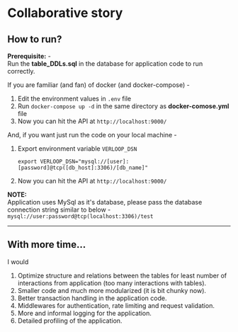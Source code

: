 # Collaborative story

## How to run?
**Prerequisite:** - <br>
Run the **table_DDLs.sql** in the database for application code to run correctly.


If you are familiar (and fan) of docker (and docker-compose) - 
1. Edit the environment values in `.env` file
2. Run `docker-compose up -d` in the same directory as **docker-comose.yml** file
3. Now you can hit the API at `http://localhost:9000/`

And, if you want just run the code on your local machine - 
1. Export environment variable `VERLOOP_DSN`
    ```
    export VERLOOP_DSN="mysql://[user]:[password]@tcp([db_host]:3306)/[db_name]"
    ```
2. Now you can hit the API at `http://localhost:9000/`

**NOTE:**<br>
Application uses MySql as it's database, please pass the database connection string similar to below - <br>
`mysql://user:password@tcp(localhost:3306)/test`

---
## With more time...
I would 
1. Optimize structure and relations between the tables for least number of interactions from application (too many interactions with tables).
2. Smaller code and much more modularized (it is bit chunky now).
3. Better transaction handling in the application code.
4. Middlewares for authentication, rate limiting and request validation.
5. More and informal logging for the application.
6. Detailed profiling of the application.